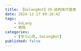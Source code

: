 ```yaml
---
title: 【GolangBot】26-结构体代替类
date: 2024-12-17 09:16:42
tags: 
    - GoLang
    - 教程
categories:
    - [学习心得, GoLangBot]
published: false
---
```

